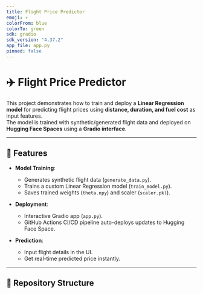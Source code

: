 ```yaml
---
title: Flight Price Predictor
emoji: ✈️
colorFrom: blue
colorTo: green
sdk: gradio
sdk_version: "4.37.2"
app_file: app.py
pinned: false
---
```


# ✈️ Flight Price Predictor

This project demonstrates how to train and deploy a **Linear Regression model** for predicting flight prices using **distance, duration, and fuel cost** as input features.  
The model is trained with synthetic/generated flight data and deployed on **Hugging Face Spaces** using a **Gradio interface**.

---

## 🚀 Features
- **Model Training**:  
  - Generates synthetic flight data (`generate_data.py`).  
  - Trains a custom Linear Regression model (`train_model.py`).  
  - Saves trained weights (`theta.npy`) and scaler (`scaler.pkl`).  

- **Deployment**:  
  - Interactive Gradio app (`app.py`).  
  - GitHub Actions CI/CD pipeline auto-deploys updates to Hugging Face Space.  

- **Prediction**:  
  - Input flight details in the UI.  
  - Get real-time predicted price instantly.

---

## 📂 Repository Structure
